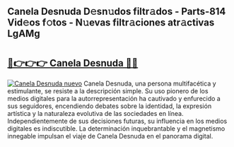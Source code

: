 ## Canela Desnuda D𝚎sn𝚞dos filtr𝚊dos - Parts-814 Vid𝚎os f𝚘tos - N𝚞evas filtr𝚊ciones atr𝚊ctivas LgAMg

# <h2><a href="http://mbar3es.tromn.icu/?c=Canela+Desnuda">🔗👉👉👉 Canela Desnuda 🔗🔗</a></h2>

[![Canela Desnuda nuevo](https://i.imgur.com/pEAQMta.gif)](http://mbar3es.tromn.icu/?c=Canela+Desnuda)
Canela Desnuda, una persona multifacética y estimulante, se resiste a la descripción simple. Su uso pionero de los medios digitales para la autorrepresentación ha cautivado y enfurecido a sus seguidores, encendiendo debates sobre la identidad, la expresión artística y la naturaleza evolutiva de las sociedades en línea. Independientemente de sus decisiones futuras, su influencia en los medios digitales es indiscutible. La determinación inquebrantable y el magnetismo innegable impulsan el viaje de Canela Desnuda en el panorama digital.
